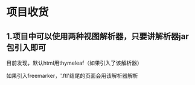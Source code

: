 # 项目收货

## 1.项目中可以使用两种视图解析器，只要讲解析器jar包引入即可

 目前发现，默认html用thymeleaf（如果引入了该解析器）

 如果引入freemarker，'.ftl'结尾的页面会用该解析器解析